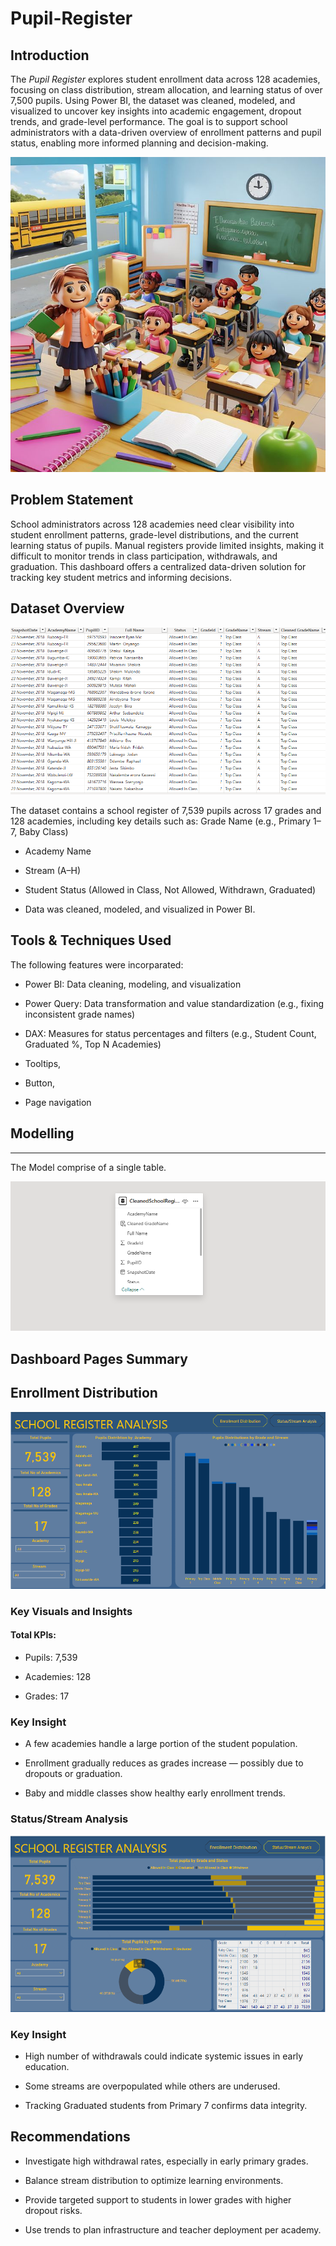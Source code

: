 # Pupil-Register

## Introduction
The *Pupil Register* explores student enrollment data across 128 academies, focusing on class distribution, stream allocation, and learning status of over 7,500 pupils. Using Power BI, the dataset was cleaned, modeled, and visualized to uncover key insights into academic engagement, dropout trends, and grade-level performance. The goal is to support school administrators with a data-driven overview of enrollment patterns and pupil status, enabling more informed planning and decision-making.

![](https://github.com/Esther-git87/Pupil-Register/blob/main/enrollment%20picture.jpg)

## Problem Statement
School administrators across 128 academies need clear visibility into student enrollment patterns, grade-level distributions, and the current learning status of pupils. Manual registers provide limited insights, making it difficult to monitor trends in class participation, withdrawals, and graduation. This dashboard offers a centralized data-driven solution for tracking key student metrics and informing decisions.

## Dataset Overview

![](https://github.com/Esther-git87/Pupil-Register/blob/main/register%20data.png)

The dataset contains a school register of 7,539 pupils across 17 grades and 128 academies, including key details such as:
Grade Name (e.g., Primary 1–7, Baby Class)

- Academy Name

- Stream (A–H)

- Student Status (Allowed in Class, Not Allowed, Withdrawn, Graduated)

- Data was cleaned, modeled, and visualized in Power BI.


## Tools & Techniques Used

 The following features were incorparated:
 
- Power BI: Data cleaning, modeling, and visualization

- Power Query: Data transformation and value standardization (e.g., fixing inconsistent grade names)

- DAX: Measures for status percentages and filters (e.g., Student Count, Graduated %, Top N Academies)

- Tooltips,

- Button,

- Page navigation

## Modelling
---

The Model comprise of a single table.

![](https://github.com/Esther-git87/Pupil-Register/blob/main/register%20modelling.png)

 
 ## Dashboard Pages Summary
 
 ## Enrollment Distribution

 ![](https://github.com/Esther-git87/Pupil-Register/blob/main/register%201.png)

### Key Visuals and Insights

#### Total KPIs:

- Pupils: 7,539

- Academies: 128

- Grades: 17

### Key Insight

- A few academies handle a large portion of the student population.

- Enrollment gradually reduces as grades increase — possibly due to dropouts or graduation.

- Baby and middle classes show healthy early enrollment trends.


### Status/Stream Analysis

![](https://github.com/Esther-git87/Pupil-Register/blob/main/register%202.png)

### Key Insight

- High number of withdrawals could indicate systemic issues in early education.

- Some streams are overpopulated while others are underused.

- Tracking Graduated students from Primary 7 confirms data integrity.



## Recommendations
- Investigate high withdrawal rates, especially in early primary grades.


- Balance stream distribution to optimize learning environments.


- Provide targeted support to students in lower grades with higher dropout risks.


- Use trends to plan infrastructure and teacher deployment per academy.



